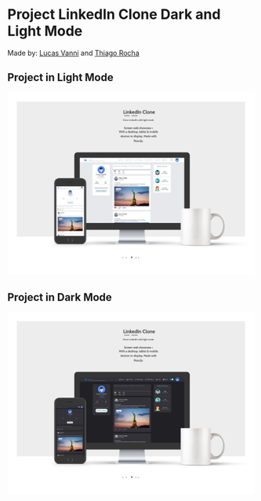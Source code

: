 # Project LinkedIn Clone Dark and Light Mode

Made by: <a href="https://www.linkedin.com/in/lucas-vanni/" >Lucas Vanni</a> and <a href="https://www.linkedin.com/in/thiago-rocha-b85a4b157/" >Thiago Rocha</a>

## Project in Light Mode

<img src="https://github.com/LucasVanni/linkedin-clone/blob/master/GitHub-Images/LinkedIn-light.png" />

## Project in Dark Mode

<img src="https://github.com/LucasVanni/linkedin-clone/blob/master/GitHub-Images/Linkedin-dark.png" />
